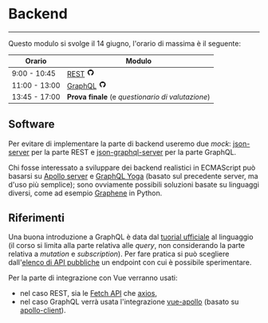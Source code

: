 # Backend

---

Questo modulo si svolge il 14 giugno, l'orario di massima è il seguente:

Orario | Modulo
--- | ---
9:00 - 10:45  | [REST](https://github.com/mapio/fp-spa-2019/tree/master/moduli/backend/01-rest) [![github](../img/github.png)](https://codesandbox.io/s/github/mapio/fp-spa-2019/tree/master/moduli/backend/01-rest/frontend)
11:00 - 13:00 | [GraphQL](https://github.com/mapio/fp-spa-2019/tree/master/moduli/backend/02-graphql) [![github](../img/github.png)](https://codesandbox.io/s/github/mapio/fp-spa-2019/tree/master/moduli/backend/02-graphql/frontend)
13:45 - 17:00 | **Prova finale** (e *questionario di valutazione*)

## Software

Per evitare di implementare la parte di backend useremo due *mock*:
[json-server](https://github.com/typicode/json-server) per la parte REST e
[json-graphql-server](https://github.com/marmelab/json-graphql-server) per la
parte GraphQL.

Chi fosse interessato a sviluppare dei backend realistici in ECMAScript può basarsi su [Apollo server](https://www.apollographql.com/docs/apollo-server/) e [GraphQL Yoga](https://github.com/prisma/https://github.com/prisma/graphql-yoga) (basato sul precedente server, ma d'uso più semplice); sono ovviamente possibili soluzioni basate su linguaggi diversi, come ad esempio [Graphene](https://github.com/graphql-python/graphene) in Python.

## Riferimenti

Una buona introduzione a GraphQL è data dal [tuorial
ufficiale](https://graphql.org/learn/) al linguaggio (il corso si limita alla
parte relativa alle *query*, non considerando la parte relativa a *mutation* e *subscription*). Per fare pratica si può scegliere dall'[elenco di API pubbliche](https://github.com/APIs-guru/graphql-apis) un endpoint con cui è possibile sperimentare.

Per la parte di integrazione con Vue verranno usati:

* nel caso REST, sia le [Fetch API](https://developer.mozilla.org/en-US/docs/Web/API/Fetch_API) che [axios](https://github.com/axios/axios),
* nel caso GraphQL verrà usata l'integrazione [vue-apollo](https://github.com/Akryum/vue-apollo) (basato su [apollo-client](htthttps://github.com/apollographql/apollo-client)).
